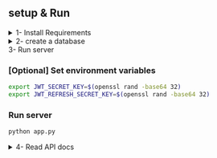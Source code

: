 ## setup & Run
<details>
<summary>1- Install Requirements</summary>

```bash
pip install -r requirements.txt
pip install pytest
pip install unicorn
```
</details>
<details>
<summary>2- create a database</summary>

### create database

```bash
python -m pytest
```
</details>

<summary>3- Run server</summary>

### [Optional] Set environment variables

```bash
export JWT_SECRET_KEY=$(openssl rand -base64 32)
export JWT_REFRESH_SECRET_KEY=$(openssl rand -base64 32)
```

### Run server

```bash
python app.py
```
</details>

<details>
<summary>4- Read API docs</summary>
 - swagger ui: <a href="http://127.0.0.1:8000/docs" target="_blank">http://127.0.0.1:8000/docs</a>
 - redoc: <a href="http://127.0.0.1:8000/redoc" target="_blank">http://127.0.0.1:8000/redoc</a>
</details>
